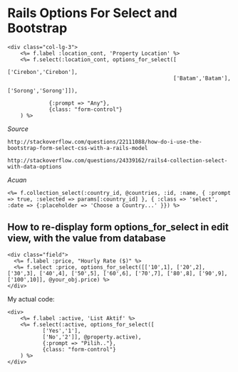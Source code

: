 # Rails Options For Select and Bootstrap

	<div class="col-lg-3">
	    <%= f.label :location_cont, 'Property Location' %>
	    <%= f.select(:location_cont, options_for_select([
                                                        ['Cirebon','Cirebon'],
                                                        ['Batam','Batam'],
                                                        ['Sorong','Sorong']]),

                 {:prompt => "Any"},
                 {class: "form-control"}
        ) %>
  </div>

*Source*

	http://stackoverflow.com/questions/22111088/how-do-i-use-the-bootstrap-form-select-css-with-a-rails-model

	http://stackoverflow.com/questions/24339162/rails4-collection-select-with-data-options

*Acuan*

	<%= f.collection_select(:country_id, @countries, :id, :name, { :prompt => true, :selected => params[:country_id] }, { :class => 'select', :date => {:placeholder => 'Choose a Country...' }}) %>    

## How to re-display form options_for_select in edit view, with the value from database

    <div class="field">
      <%= f.label :price, "Hourly Rate ($)" %>
      <%= f.select :price, options_for_select([['10',1], ['20',2], ['30',3], ['40',4], ['50',5], ['60',6], ['70',7], ['80',8], ['90',9], ['100',10]], @your_obj.price) %>
    </div>

My actual code:

    <div>
        <%= f.label :active, 'List Aktif' %>
        <%= f.select(:active, options_for_select([
               ['Yes','1'],
               ['No','2']], @property.active),
               {:prompt => "Pilih.."},
               {class: "form-control"}
        ) %>
    </div>
